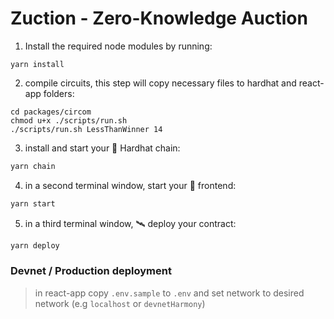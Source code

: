 # Zuction - Zero-Knowledge Auction

1. Install the required node modules by running:
```shell
yarn install
```
2. compile circuits, this step will copy necessary files to hardhat and react-app folders:
```shell
cd packages/circom
chmod u+x ./scripts/run.sh
./scripts/run.sh LessThanWinner 14
```
3. install and start your 👷‍ Hardhat chain:

```bash 
yarn chain
```

4. in a second terminal window, start your 📱 frontend:

```bash
yarn start
```

5.  in a third terminal window, 🛰 deploy your contract:

```bash
yarn deploy
```

### Devnet / Production deployment

> in react-app copy `.env.sample` to `.env` and set network to desired network (e.g `localhost` or `devnetHarmony`)
> 
> 
